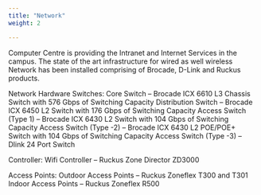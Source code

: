```yaml
---
title: "Network"
weight: 2

---
```


Computer Centre is providing the Intranet and Internet Services in the campus. The state of the art infrastructure for wired as well wireless Network has been installed comprising of Brocade, D-Link and Ruckus products.

Network Hardware
Switches:
Core Switch – Brocade ICX 6610 L3 Chassis Switch with 576 Gbps of Switching Capacity
Distribution Switch – Brocade ICX 6450 L2 Switch with 176 Gbps of Switching Capacity
Access Switch (Type 1) – Brocade ICX 6430 L2 Switch with 104 Gbps of Switching Capacity
Access Switch (Type -2) – Brocade ICX 6430 L2 POE/POE+ Switch with 104 Gbps of Switching Capacity
Access Switch (Type -3) – Dlink 24 Port Switch

Controller:
Wifi Controller – Ruckus Zone Director ZD3000

Access Points:
Outdoor Access Points – Ruckus Zoneflex T300 and T301
Indoor Access Points – Ruckus Zoneflex R500